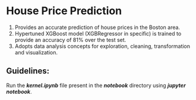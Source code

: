 <h1>House Price Prediction</h1>
<ol>
  <li>Provides an accurate prediction of house prices in the Boston area.
  <li>Hypertuned XGBoost model (XGBRegressor in specific) is trained to provide an accuracy of 81% over the test set.
  <li>Adopts data analysis concepts for exploration, cleaning, transformation and visualization.
</ol>

<h2>Guidelines:</h2>Run the <b><i>kernel.ipynb</i></b> file present in the <b><i>notebook</i></b> directory using <b><i>jupyter notebook</i></b>.
